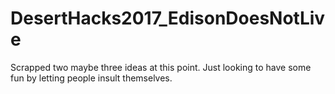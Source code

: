 # DesertHacks2017_EdisonDoesNotLive
Scrapped two maybe three ideas at this point.
Just looking to have some fun by letting people insult themselves.
